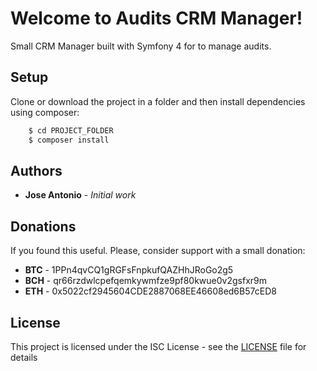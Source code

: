 # Welcome to Audits CRM Manager!

Small CRM Manager built with Symfony 4 for to manage audits.

## Setup

Clone or download the project in a folder and then install dependencies using composer:

```bash
    $ cd PROJECT_FOLDER
    $ composer install
```

## Authors

* **Jose Antonio** - *Initial work*

## Donations

If you found this useful. Please, consider support with a small donation:

* **BTC** - 1PPn4qvCQ1gRGFsFnpkufQAZHhJRoGo2g5
* **BCH** - qr66rzdwlcpefqemkywmfze9pf80kwue0v2gsfxr9m
* **ETH** - 0x5022cf2945604CDE2887068EE46608ed6B57cED8

## License

This project is licensed under the ISC License - see the [LICENSE](LICENSE) file for details